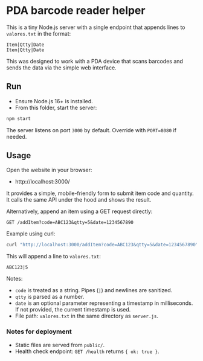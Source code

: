 # PDA barcode reader helper 

This is a tiny Node.js server with a single endpoint that appends lines to `valores.txt` in the format:

```
Item|Qtty|Date
Item|Qtty|Date
```

This was designed to work with a PDA device that scans barcodes and sends the data via the simple web interface.

## Run

- Ensure Node.js 16+ is installed.
- From this folder, start the server:

```sh
npm start
```

The server listens on port `3000` by default. Override with `PORT=8080` if needed.

## Usage

Open the website in your browser:

- http://localhost:3000/

It provides a simple, mobile-friendly form to submit item code and quantity. It calls the same API under the hood and shows the result.

Alternatively, append an item using a GET request directly:

```
GET /addItem?code=ABC123&qtty=5&date=1234567890
```

Example using curl:

```sh
curl "http://localhost:3000/addItem?code=ABC123&qtty=5&date=1234567890"
```

This will append a line to `valores.txt`:

```
ABC123|5
```

Notes:
- `code` is treated as a string. Pipes (`|`) and newlines are sanitized.
- `qtty` is parsed as a number.
- `date` is an optional parameter representing a timestamp in milliseconds. If not provided, the current timestamp is used.
- File path: `valores.txt` in the same directory as `server.js`.

### Notes for deployment

- Static files are served from `public/`.
- Health check endpoint: `GET /health` returns `{ ok: true }`.
